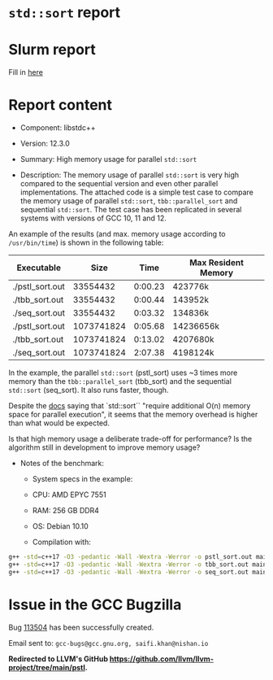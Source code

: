 # `std::sort` report

# Slurm report
Fill in [here](https://gcc.gnu.org/bugzilla/enter_bug.cgi)

# Report content

* Component: libstdc++

* Version: 12.3.0

* Summary:
High memory usage for parallel `std::sort`

* Description:
The memory usage of parallel `std::sort` is very high compared to the sequential version and even other parallel implementations.
The attached code is a simple test case to compare the memory usage of parallel `std::sort`, `tbb::parallel_sort` and sequential `std::sort`.
The test case has been replicated in several systems with versions of GCC 10, 11 and 12.

An example of the results (and max. memory usage according to `/usr/bin/time`) is shown in the following table:

| Executable         | Size        | Time     | Max Resident Memory |
| ------------------ | ----------- | -------- | ------------------- |
| ./pstl_sort.out    | 33554432    | 0:00.23  | 423776k             |
| ./tbb_sort.out     | 33554432    | 0:00.44  | 143952k             |
| ./seq_sort.out     | 33554432    | 0:03.32  | 134836k             |
| ./pstl_sort.out    | 1073741824  | 0:05.68  | 14236656k           |
| ./tbb_sort.out     | 1073741824  | 0:13.02  | 4207680k            |
| ./seq_sort.out     | 1073741824  | 2:07.38  | 4198124k            |

In the example, the parallel `std::sort` (pstl_sort) uses ~3 times more memory than the `tbb::parallel_sort` (tbb_sort) and the sequential `std::sort` (seq_sort).
It also runs faster, though.

Despite the [docs](https://github.com/llvm/llvm-project/blob/main/pstl/README.md) saying that `std::sort`` "require additional O(n) memory space for parallel execution", it seems that the memory overhead is higher than what would be expected.

Is that high memory usage a deliberate trade-off for performance?
Is the algorithm still in development to improve memory usage?

* Notes of the benchmark:
	* System specs in the example:
	* CPU: AMD EPYC 7551
	* RAM: 256 GB DDR4
	* OS: Debian 10.10

	* Compilation with:
```bash
g++ -std=c++17 -O3 -pedantic -Wall -Wextra -Werror -o pstl_sort.out main.cpp -ltbb -DPSTL_SORT
g++ -std=c++17 -O3 -pedantic -Wall -Wextra -Werror -o tbb_sort.out main.cpp -ltbb -DTBB_SORT
g++ -std=c++17 -O3 -pedantic -Wall -Wextra -Werror -o seq_sort.out main.cpp -ltbb
```


# Issue in the GCC Bugzilla

Bug [113504](https://gcc.gnu.org/bugzilla/show_bug.cgi?id=113504) has been successfully created.

Email sent to:
`gcc-bugs@gcc.gnu.org, saifi.khan@nishan.io`

**Redirected to LLVM's GitHub https://github.com/llvm/llvm-project/tree/main/pstl.**